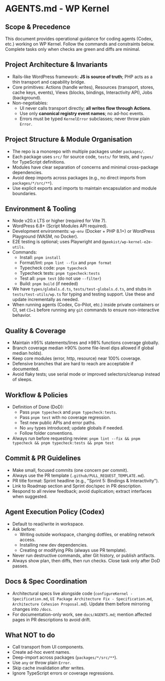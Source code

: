 # AGENTS.md - WP Kernel

## Scope & Precedence

This document provides operational guidance for coding agents (Codex, etc.) working on WP Kernel. Follow the commands and constraints below. Complete tasks only when checks are green and diffs are minimal.

## Project Architecture & Invariants

- Rails-like WordPress framework: **JS is source of truth**; PHP acts as a thin transport and capability bridge.
- Core primitives: Actions (handle writes), Resources (transport, stores, cache keys, events), Views (blocks, bindings, Interactivity API), Jobs (background).
- Non-negotiables:
    - UI never calls transport directly; **all writes flow through Actions**.
    - Use only **canonical registry event names**; no ad-hoc events.
    - Errors must be typed `KernelError` subclasses; never throw plain `Error`.

## Project Structure & Module Organisation

- The repo is a monorepo with multiple packages under `packages/`.
- Each package uses `src/` for source code, `tests/` for tests, and `types/` for TypeScript definitions.
- Modules have clear separation of concerns and minimal cross-package dependencies.
- Avoid deep imports across packages (e.g., no direct imports from `packages/*/src/**`).
- Use explicit exports and imports to maintain encapsulation and module boundaries.

## Environment & Tooling

- Node v20.x LTS or higher (required for Vite 7).
- WordPress 6.8+ (Script Modules API required).
- Development environments: `wp-env` (Docker + PHP 8.1+) or WordPress Playground (WASM, no Docker).
- E2E testing is optional; uses Playwright and `@geekist/wp-kernel-e2e-utils`.
- Commands:
    - Install: `pnpm install`
    - Format/lint: `pnpm lint --fix` and `pnpm format`
    - Typecheck code: `pnpm typecheck`
    - Typecheck tests: `pnpm typecheck:tests`
    - Test all: `pnpm test` (do not use `--filter`)
    - Build: `pnpm build` (if needed)
- We have `types/globals.d.ts`, `tests/test-globals.d.ts`, and stubs in `tests/test-utils/wp.ts` for typing and testing support. Use these and update incrementally as needed.
- When running agents (Codex, Co-Pilot, etc.) inside private containers or CI, set `CI=1` before running any `git` commands to ensure non-interactive behavior.

## Quality & Coverage

- Maintain ≥95% statements/lines and ≥98% functions coverage globally.
- Branch coverage median ≥90% (some file-level dips allowed if global median holds).
- Keep core modules (error, http, resource) near 100% coverage.
- Defensive branches that are hard to reach are acceptable if documented.
- Avoid flaky tests; use serial mode or improved selectors/cleanup instead of sleeps.

## Workflow & Policies

- Definition of Done (DoD):
    - Pass `pnpm typecheck` and `pnpm typecheck:tests`.
    - Pass `pnpm test` with no coverage regression.
    - Test new public APIs and error paths.
    - No `any` types introduced; update globals if needed.
    - Follow folder conventions.
- Always run before requesting review:
  `pnpm lint --fix && pnpm typecheck && pnpm typecheck:tests && pnpm test`

## Commit & PR Guidelines

- Make small, focused commits (one concern per commit).
- Always use the PR template (`.github/PULL_REQUEST_TEMPLATE.md`).
- PR title format: Sprint headline (e.g., "Sprint 5: Bindings & Interactivity").
- Link to Roadmap section and Sprint doc/spec in PR description.
- Respond to all review feedback; avoid duplication; extract interfaces when suggested.

## Agent Execution Policy (Codex)

- Default to read/write in workspace.
- Ask before:
    - Writing outside workspace, changing dotfiles, or enabling network access.
    - Installing new dev dependencies.
    - Creating or modifying PRs (always use PR template).
- Never run destructive commands, alter Git history, or publish artifacts.
- Always show plan, then diffs, then run checks. Close task only after DoD passes.

## Docs & Spec Coordination

- Architectural specs live alongside code (`configureKernel - Specification.md`, `UI Package Architecture Fix - Specification.md`, `Architecture Cohesion Proposal.md`). Update them before mirroring changes into `/docs`.
- For documentation-only work, see `docs/AGENTS.md`; mention affected pages in PR descriptions to avoid drift.

## What NOT to do

- Call transport from UI components.
- Create ad-hoc event names.
- Deep-import across packages (`packages/*/src/**`).
- Use `any` or throw plain `Error`.
- Skip cache invalidation after writes.
- Ignore TypeScript errors or coverage regressions.
